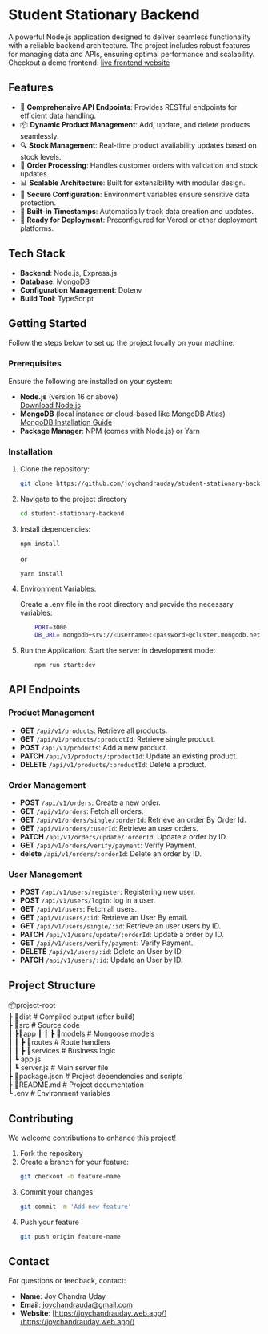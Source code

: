 # Student Stationary Backend

A powerful Node.js application designed to deliver seamless functionality with a reliable backend architecture. The project includes robust features for managing data and APIs, ensuring optimal performance and scalability.
Checkout a demo frontend: [live frontend website](https://student-stationary-frontend.vercel.app/)

## Features

- 🌟 **Comprehensive API Endpoints**: Provides RESTful endpoints for efficient data handling.
- 📦 **Dynamic Product Management**: Add, update, and delete products seamlessly.
- 🔍 **Stock Management**: Real-time product availability updates based on stock levels.
- 📧 **Order Processing**: Handles customer orders with validation and stock updates.
- 📊 **Scalable Architecture**: Built for extensibility with modular design.
- 🔐 **Secure Configuration**: Environment variables ensure sensitive data protection.
- 📂 **Built-in Timestamps**: Automatically track data creation and updates.
- 🚀 **Ready for Deployment**: Preconfigured for Vercel or other deployment platforms.

## Tech Stack

- **Backend**: Node.js, Express.js
- **Database**: MongoDB
- **Configuration Management**: Dotenv
- **Build Tool**: TypeScript

## Getting Started

Follow the steps below to set up the project locally on your machine.

### Prerequisites

Ensure the following are installed on your system:

- **Node.js** (version 16 or above)  
  [Download Node.js](https://nodejs.org/)
- **MongoDB** (local instance or cloud-based like MongoDB Atlas)  
  [MongoDB Installation Guide](https://www.mongodb.com/docs/manual/installation/)
- **Package Manager**: NPM (comes with Node.js) or Yarn

### Installation

1.  Clone the repository:
    ```bash
    git clone https://github.com/joychandrauday/student-stationary-backend.git
    ```
2.  Navigate to the project directory
    ```bash
    cd student-stationary-backend
    ```
3.  Install dependencies:

    ```bash
    npm install
    ```

    or

    ```bash
    yarn install
    ```

4.  Environment Variables:

    Create a .env file in the root directory and provide the necessary variables:

    ```bash
        PORT=3000
        DB_URL= mongodb+srv://<username>:<password>@cluster.mongodb.net/your-database
    ```

6.  Run the Application:
    Start the server in development mode:



    ```bash
        npm run start:dev
    ```


## API Endpoints

### Product Management

- **GET** `/api/v1/products`: Retrieve all products.
- **GET** `/api/v1/products/:productId`: Retrieve single product.
- **POST** `/api/v1/products`: Add a new product.
- **PATCH** `/api/v1/products/:productId`: Update an existing product.
- **DELETE** `/api/v1/products/:productId`: Delete a product.

### Order Management

- **POST** `/api/v1/orders`: Create a new order.
- **GET** `/api/v1/orders`: Fetch all orders.
- **GET** `/api/v1/orders/single/:orderId`: Retrieve an order By Order Id.
- **GET** `/api/v1/orders/:userId`: Retrieve an user orders.
- **PATCH** `/api/v1/orders/update/:orderId`: Update a order by ID.
- **GET** `/api/v1/orders/verify/payment`: Verify Payment.
- **delete** `/api/v1/orders/:orderId`: Delete an order by ID.

### User Management
- **POST** `/api/v1/users/register`: Registering new user.
- **POST** `/api/v1/users/login`: log in a user.
- **GET** `/api/v1/users`: Fetch all users.
- **GET** `/api/v1/users/:id`: Retrieve an User By email.
- **GET** `/api/v1/users/single/:id`: Retrieve an user users by ID.
- **PATCH** `/api/v1/users/update/:orderId`: Update a order by ID.
- **GET** `/api/v1/users/verify/payment`: Verify Payment.
- **DELETE** `/api/v1/users/:id`: Delete an User by ID.
- **PATCH** `/api/v1/users/:id`: Update an User by ID.

## Project Structure

📦project-root  
┣ 📂dist                # Compiled output (after build)  
┣ 📂src                 # Source code  
┃   ┣📂app
┃   ┃   ┣ 📂models            # Mongoose models  
┃   ┃   ┣ 📂routes            # Route handlers  
┃   ┃   ┣ 📂services          # Business logic  
┃   ┗ app.js           
┃   ┗ server.js           # Main server file  
┣ 📜package.json        # Project dependencies and scripts  
┣ 📜README.md           # Project documentation  
┗ .env                  # Environment variables


## Contributing

We welcome contributions to enhance this project!

1. Fork the repository
2. Create a branch for your feature:
   ```bash
   git checkout -b feature-name
    ```
3. Commit your changes
    ```bash
    git commit -m 'Add new feature'
    ```
4.  Push your feature
    ```bash
    git push origin feature-name
    ```

## Contact

For questions or feedback, contact:

- **Name**: Joy Chandra Uday
- **Email**: joychandrauda@gmail.com
- **Website**: [https://joychandrauday.web.app/](https://joychandrauday.web.app/)

